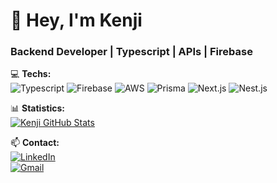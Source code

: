 # 👋 Hey, I'm Kenji  
### **Backend Developer | Typescript | APIs | Firebase**  

💻 **Techs:**  
![Typescript](https://img.shields.io/badge/Typescript-7D929E?style=for-the-badge&logo=typescript&logoColor=white)
![Firebase](https://img.shields.io/badge/Firebase-7D929E?style=for-the-badge&logo=firebase&logoColor=white)
![AWS](https://img.shields.io/badge/AWS-7D929E.svg?style=for-the-badge&logo=amazon-aws&logoColor=white)
![Prisma](https://img.shields.io/badge/prisma-7D929E.svg?style=for-the-badge&logo=prisma&logoColor=white)
![Next.js](https://img.shields.io/badge/next.js-7D929E.svg?style=for-the-badge&logo=next.js&logoColor=white)
![Nest.js](https://img.shields.io/badge/nestjs-7D929E.svg?style=for-the-badge&logo=nestjs&logoColor=white)

📊 **Statistics:**  
[![Kenji GitHub Stats](https://github-readme-stats.vercel.app/api?username=KennjiCaio&show_icons=true&theme=dracula)](https://github.com/KennjiCaio)  

📫 **Contact:**  
[![LinkedIn](https://img.shields.io/badge/LinkedIn-7D929E?style=for-the-badge&logo=linkedin&logoColor=white)](https://www.linkedin.com/in/caio-kenji-391a5a97/)  
[![Gmail](https://img.shields.io/badge/Gmail-7D929E?style=for-the-badge&logo=gmail&logoColor=white)](mailto:thekennji@gmail.com)  
